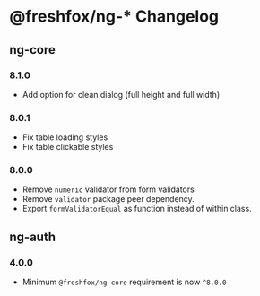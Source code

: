 # @freshfox/ng-* Changelog

## ng-core

### 8.1.0
- Add option for clean dialog (full height and full width)

### 8.0.1
- Fix table loading styles
- Fix table clickable styles

### 8.0.0
- Remove `numeric` validator from form validators
- Remove `validator` package peer dependency.
- Export `formValidatorEqual` as function instead of within class.

## ng-auth
### 4.0.0
- Minimum `@freshfox/ng-core` requirement is now `^8.0.0`

